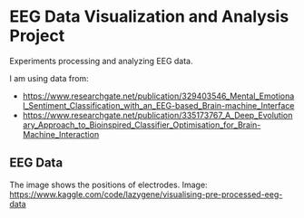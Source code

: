 # EEG Data Visualization and Analysis Project 
Experiments processing and analyzing EEG data. 

I am using data from: 
- https://www.researchgate.net/publication/329403546_Mental_Emotional_Sentiment_Classification_with_an_EEG-based_Brain-machine_Interface
- https://www.researchgate.net/publication/335173767_A_Deep_Evolutionary_Approach_to_Bioinspired_Classifier_Optimisation_for_Brain-Machine_Interaction

## EEG Data 

The image shows the positions of electrodes. Image: https://www.kaggle.com/code/lazygene/visualising-pre-processed-eeg-data
